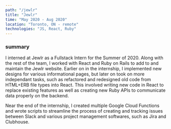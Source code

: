 ```yaml
---
path: "/jewlr"
title: "Jewlr"
time: "May 2020 - Aug 2020"
location: "Toronto, ON - remote"
technologies: "JS, React, Ruby"
---
```


### summary

I interned at Jewlr as a Fullstack Intern for the Summer of 2020. Along with the rest of the team, I worked with React and Ruby on Rails to add to and maintain the Jewlr website. Earlier on in the internship, I implemented new designs for various informational pages, but later on took on more independant tasks, such as refactored and redesigned old code from HTML+ERB file types into React. This involved writing new code in React to replace existing features as well as creating new Ruby APIs to communicate data properly on the backend. 

Near the end of the internship, I created multiple Google Cloud Functions and wrote scripts to streamline the process of creating and tracking issues between Slack and various project management softwares, such as Jira and Clubhouse.
